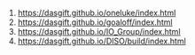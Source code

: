 1. https://dasgift.github.io/oneluke/index.html
2. https://dasgift.github.io/goaloff/index.html
3. https://dasgift.github.io/IO_Group/index.html
4. https://dasgift.github.io/DISO/build/index.html
